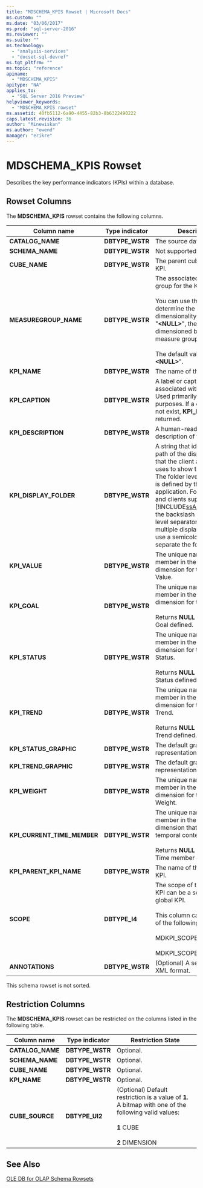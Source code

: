 ```yaml
---
title: "MDSCHEMA_KPIS Rowset | Microsoft Docs"
ms.custom: ""
ms.date: "03/06/2017"
ms.prod: "sql-server-2016"
ms.reviewer: ""
ms.suite: ""
ms.technology: 
  - "analysis-services"
  - "docset-sql-devref"
ms.tgt_pltfrm: ""
ms.topic: "reference"
apiname: 
  - "MDSCHEMA_KPIS"
apitype: "NA"
applies_to: 
  - "SQL Server 2016 Preview"
helpviewer_keywords: 
  - "MDSCHEMA_KPIS rowset"
ms.assetid: 40fb5112-6a90-4455-82b3-8b6322490222
caps.latest.revision: 36
author: "Minewiskan"
ms.author: "owend"
manager: "erikre"
---
```

# MDSCHEMA_KPIS Rowset
  Describes the key performance indicators (KPIs) within a database.  
  
## Rowset Columns  
 The **MDSCHEMA_KPIS** rowset contains the following columns.  
  
|Column name|Type indicator|Description|  
|-----------------|--------------------|-----------------|  
|**CATALOG_NAME**|**DBTYPE_WSTR**|The source database.|  
|**SCHEMA_NAME**|**DBTYPE_WSTR**|Not supported.|  
|**CUBE_NAME**|**DBTYPE_WSTR**|The parent cube for the KPI.|  
|**MEASUREGROUP_NAME**|**DBTYPE_WSTR**|The associated measure group for the KPI.<br /><br /> You can use this column to determine the dimensionality of the KPI. If "**\<NULL>**", the KPI will be dimensioned by all measure groups.<br /><br /> The default value is "**\<NULL>**".|  
|**KPI_NAME**|**DBTYPE_WSTR**|The name of the KPI.|  
|**KPI_CAPTION**|**DBTYPE_WSTR**|A label or caption associated with the KPI. Used primarily for display purposes. If a caption does not exist, **KPI_NAME** is returned.|  
|**KPI_DESCRIPTION**|**DBTYPE_WSTR**|A human-readable description of the KPI.|  
|**KPI_DISPLAY_FOLDER**|**DBTYPE_WSTR**|A string that identifies the path of the display folder that the client application uses to show the member. The folder level separator is defined by the client application. For the tools and clients supplied by [!INCLUDE[ssASnoversion](../../../includes/ssasnoversion-md.md)], the backslash (\\) is the level separator. To provide multiple display folders, use a semicolon (;) to separate the folders.|  
|**KPI_VALUE**|**DBTYPE_WSTR**|The unique name of the member in the measures dimension for the KPI Value.|  
|**KPI_GOAL**|**DBTYPE_WSTR**|The unique name of the member in the measures dimension for the KPI Goal.<br /><br /> Returns **NULL** if there is no Goal defined.|  
|**KPI_STATUS**|**DBTYPE_WSTR**|The unique name of the member in the measures dimension for the KPI Status.<br /><br /> Returns **NULL** if there is no Status defined.|  
|**KPI_TREND**|**DBTYPE_WSTR**|The unique name of the member in the measures dimension for the KPI Trend.<br /><br /> Returns **NULL** if there is no Trend defined.|  
|**KPI_STATUS_GRAPHIC**|**DBTYPE_WSTR**|The default graphical representation of the KPI.|  
|**KPI_TREND_GRAPHIC**|**DBTYPE_WSTR**|The default graphical representation of the KPI.|  
|**KPI_WEIGHT**|**DBTYPE_WSTR**|The unique name of the member in the measures dimension for the KPI Weight.|  
|**KPI_CURRENT_TIME_MEMBER**|**DBTYPE_WSTR**|The unique name of the member in the time dimension that defines the temporal context of the KPI.<br /><br /> Returns **NULL** if there is no Time member defined.|  
|**KPI_PARENT_KPI_NAME**|**DBTYPE_WSTR**|The name of the parent KPI.|  
|**SCOPE**|**DBTYPE_I4**|The scope of the KPI. The KPI can be a session KPI or global KPI.<br /><br /> This column can have one of the following values:<br /><br /> MDKPI_SCOPE_GLOBAL=1<br /><br /> MDKPI_SCOPE_SESSION=2|  
|**ANNOTATIONS**|**DBTYPE_WSTR**|(Optional) A set of notes, in XML format.|  
  
 This schema rowset is not sorted.  
  
## Restriction Columns  
 The **MDSCHEMA_KPIS** rowset can be restricted on the columns listed in the following table.  
  
|Column name|Type indicator|Restriction State|  
|-----------------|--------------------|-----------------------|  
|**CATALOG_NAME**|**DBTYPE_WSTR**|Optional.|  
|**SCHEMA_NAME**|**DBTYPE_WSTR**|Optional.|  
|**CUBE_NAME**|**DBTYPE_WSTR**|Optional.|  
|**KPI_NAME**|**DBTYPE_WSTR**|Optional.|  
|**CUBE_SOURCE**|**DBTYPE_UI2**|(Optional) Default restriction is a value of **1**. A bitmap with one of the following valid values:<br /><br /> **1** CUBE<br /><br /> **2** DIMENSION|  
  
## See Also  
 [OLE DB for OLAP Schema Rowsets](../../../analysis-services/schema-rowsets/ole-db-olap/ole-db-for-olap-schema-rowsets.md)  
  
  